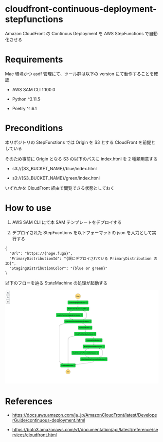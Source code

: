 # cloudfront-continuous-deployment-stepfunctions

Amazon CloudFront の Continous Deployment を AWS StepFunctions で自動化させる

# Requirements

Mac 環境かつ asdf 管理にて、ツール群は以下の version にて動作することを確認

- AWS SAM CLI 1.100.0

- Python ^3.11.5

- Poetry ^1.6.1

# Preconditions

本リポジトリの StepFunctions では Origin を S3 とする CloudFront を前提としている

そのため事前に Origin となる S3 の以下のパスに index.html を 2 種類用意する

- s3://{S3_BUCKET_NAME}/blue/index.html

- s3://{S3_BUCKET_NAME}/green/index.html

いずれかを CloudFront 経由で閲覧できる状態としておく

# How to use

1. AWS SAM CLI にて本 SAM テンプレートをデプロイする

2. デプロイされた StepFucntions を以下フォーマットの json を入力として実行する

```
{
  "Url": "https://{hoge.fuga}",
  "PrimaryDistributionId": "{既にデプロイされている PrimaryDistribution の ID}",
  "StagingDistributionColor": "{blue or green}"
}
```

以下のフローを辿る StateMachine の処理が起動する

![StateMachine Sample](./statemachine_flow.png)

# References

- https://docs.aws.amazon.com/ja_jp/AmazonCloudFront/latest/DeveloperGuide/continuous-deployment.html

- https://boto3.amazonaws.com/v1/documentation/api/latest/reference/services/cloudfront.html
